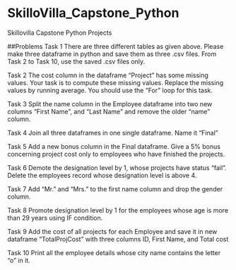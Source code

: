 # SkilloVilla_Capstone_Python
Skillovilla Capstone Python Projects

##Problems Task 1 There are three different tables as given above. Please make three dataframe in python and save them as three .csv files. From Task 2 to Task 10, use the saved .csv files only.

Task 2 The cost column in the dataframe “Project” has some missing values. Your task is to compute these missing values. Replace the missing values by running average. You should use the “For” loop for this task.

Task 3 Split the name column in the Employee dataframe into two new columns “First Name”, and “Last Name” and remove the older “name” column.

Task 4 Join all three dataframes in one single dataframe. Name it “Final”

Task 5 Add a new bonus column in the Final dataframe. Give a 5% bonus concerning project cost only to employees who have finished the projects.

Task 6 Demote the designation level by 1, whose projects have status “fail”. Delete the employees record whose designation level is above 4.

Task 7 Add “Mr.” and “Mrs.” to the first name column and drop the gender column.

Task 8 Promote designation level by 1 for the employees whose age is more than 29 years using IF condition.

Task 9 Add the cost of all projects for each Employee and save it in new dataframe “TotalProjCost” with three columns ID, First Name, and Total cost

Task 10 Print all the employee details whose city name contains the letter “o” in it.
